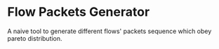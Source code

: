# Flow Packets Generator
A naive tool to generate different flows' packets sequence which obey pareto distribution.